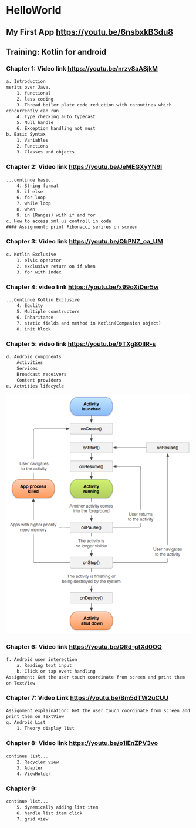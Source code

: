 # HelloWorld

## My First App https://youtu.be/6nsbxkB3du8

## Training: Kotlin for android

### Chapter 1: Video link https://youtu.be/nrzvSaASjkM
    a. Introduction
    merits over Java.
        1. functional
        2. less coding
        3. Thread boiler plate code reduction with coroutines which concurrently can run
        4. Type checking auto typecast
        5. Null handle
        6. Exception handling not must
    b. Basic Syntax
        1. Variables
        2. Functions
        3. Classes and objects

### Chapter 2: Video link https://youtu.be/JeMEGXyYN9I
    ...continue basic.
        4. String format
        5. if else
        6. for loop
        7. while loop
        8. when
        9. in (Ranges) with if and for
    c. How to access xml ui controll in code
    #### Assignment: print Fibonacci serires on screen 

### Chapter 3: Video link https://youtu.be/QbPNZ_oa_UM
    c. Kotlin Exclusive
        1. elvis operator   
        2. exclusive return on if when
        3. for with index
### Chapter 4: video link https://youtu.be/x99oXiDer5w
    ...Continue Kotlin Exclusive
        4. Equlity
        5. Multiple constructors
        6. Inharitance
        7. static fields and method in Kotlin(Companion object)
        8. init block
### Chapter 5: video link https://youtu.be/9TXg80IIR-s
    d. Android components 
        Activities
        Services
        Broadcast receivers
        Content providers
    e. Actvities lifecycle
![Screenshot](activity_lifecycle.png)
### Chapter 6: Video link https://youtu.be/QRd-gtXd0OQ
    f. Android user interection
        a. Reading text input
        b. Click or tap event handling
    Assignment: Get the user touch coordinate from screen and print them on TextView
### Chapter 7: Video Link https://youtu.be/Bm5dTW2uCUU
    Assignment explaination: Get the user touch coordinate from screen and print them on TextView
    g. Android List
        1. Theory diaplay list
### Chapter 8: Video link https://youtu.be/o1lEnZPV3vo
    continue list...
        2. Recycler view
        3. Adapter
        4. ViewHolder
### Chapter 9: 
    continue list...
        5. dynemically adding list item
        6. handle list item click
        7. grid view
